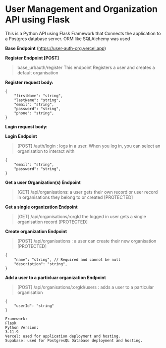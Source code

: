 # User Management and Organization API using Flask #
This is a Python API using Flask Framework that Connects the application to a Postgres database server. ORM like SQLAlchemy was used

**Base Endpoint**
(https://user-auth-org.vercel.app)

**Register Endpoint [POST]**

> base_url/auth/register
This endpoint Registers a user and creates a default organisation 

**Register request body:**
```
{
	"firstName": "string",
	"lastName": "string",
	"email": "string",
	"password": "string",
	"phone": "string",
}
```
**Login request body:**

**Login Endpoint**
> [POST] /auth/login : logs in a user. When you log in, you can select an organisation to interact with
````
{
	"email": "string",
	"password": "string",
}
````
**Get a user Organization(s) Endpoint**
> [GET] /api/organisations: a user gets their own record or user record in organisations they belong to or created [PROTECTED]

**Get a single organization Endpoint**
> [GET] /api/organisations/:orgId the logged in user gets a single organisation record [PROTECTED]

**Create organization Endpoint**
> [POST] /api/organisations : a user can create their new organisation [PROTECTED]

```
{
	"name": "string", // Required and cannot be null
	"description": "string",
}
```

**Add a user to a particluar organization Endpoint**
> [POST] /api/organisations/:orgId/users : adds a user to a particular organisation

````
{
	"userId": "string"
}
````
````
Framework:
Flask
Python Version:
3.11.9
Vercel: used for application deployment and hosting.
Supabase: used for PostgresQL Database deployment and hosting.
````
